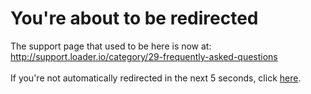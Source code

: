 # You're about to be redirected
The support page that used to be here is now at:
<br />
<a href="http://support.loader.io/category/29-frequently-asked-questions">http://support.loader.io/category/29-frequently-asked-questions</a>
<br />
<br />
If you're not automatically redirected in the next 5 seconds, click <a href="http://support.loader.io/category/29-frequently-asked-questions">here</a>. 

<div id="spacer"></div>
